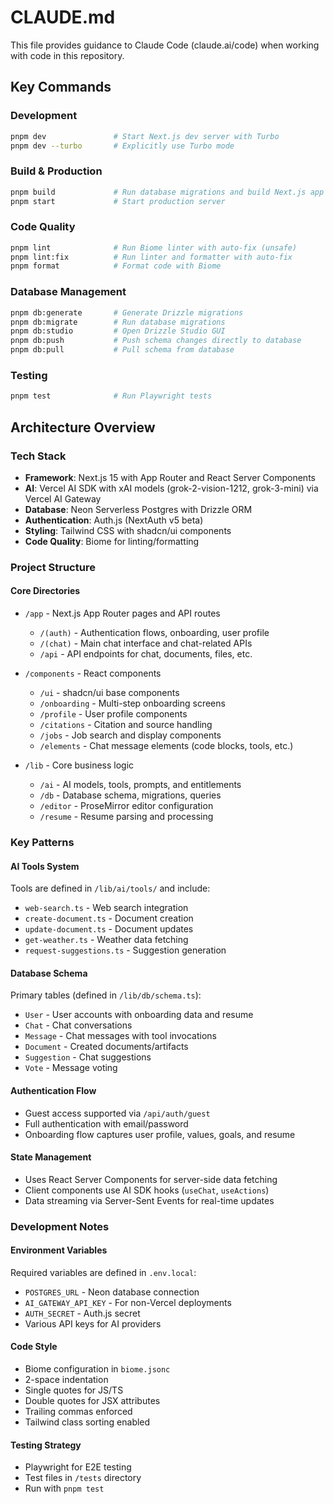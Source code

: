 # CLAUDE.md

This file provides guidance to Claude Code (claude.ai/code) when working with code in this repository.

## Key Commands

### Development
```bash
pnpm dev               # Start Next.js dev server with Turbo
pnpm dev --turbo       # Explicitly use Turbo mode
```

### Build & Production
```bash
pnpm build             # Run database migrations and build Next.js app
pnpm start             # Start production server
```

### Code Quality
```bash
pnpm lint              # Run Biome linter with auto-fix (unsafe)
pnpm lint:fix          # Run linter and formatter with auto-fix
pnpm format            # Format code with Biome
```

### Database Management
```bash
pnpm db:generate       # Generate Drizzle migrations
pnpm db:migrate        # Run database migrations
pnpm db:studio         # Open Drizzle Studio GUI
pnpm db:push           # Push schema changes directly to database
pnpm db:pull           # Pull schema from database
```

### Testing
```bash
pnpm test              # Run Playwright tests
```

## Architecture Overview

### Tech Stack
- **Framework**: Next.js 15 with App Router and React Server Components
- **AI**: Vercel AI SDK with xAI models (grok-2-vision-1212, grok-3-mini) via Vercel AI Gateway
- **Database**: Neon Serverless Postgres with Drizzle ORM
- **Authentication**: Auth.js (NextAuth v5 beta)
- **Styling**: Tailwind CSS with shadcn/ui components
- **Code Quality**: Biome for linting/formatting

### Project Structure

#### Core Directories
- `/app` - Next.js App Router pages and API routes
  - `/(auth)` - Authentication flows, onboarding, user profile
  - `/(chat)` - Main chat interface and chat-related APIs
  - `/api` - API endpoints for chat, documents, files, etc.

- `/components` - React components
  - `/ui` - shadcn/ui base components
  - `/onboarding` - Multi-step onboarding screens
  - `/profile` - User profile components
  - `/citations` - Citation and source handling
  - `/jobs` - Job search and display components
  - `/elements` - Chat message elements (code blocks, tools, etc.)

- `/lib` - Core business logic
  - `/ai` - AI models, tools, prompts, and entitlements
  - `/db` - Database schema, migrations, queries
  - `/editor` - ProseMirror editor configuration
  - `/resume` - Resume parsing and processing

### Key Patterns

#### AI Tools System
Tools are defined in `/lib/ai/tools/` and include:
- `web-search.ts` - Web search integration
- `create-document.ts` - Document creation
- `update-document.ts` - Document updates
- `get-weather.ts` - Weather data fetching
- `request-suggestions.ts` - Suggestion generation

#### Database Schema
Primary tables (defined in `/lib/db/schema.ts`):
- `User` - User accounts with onboarding data and resume
- `Chat` - Chat conversations
- `Message` - Chat messages with tool invocations
- `Document` - Created documents/artifacts
- `Suggestion` - Chat suggestions
- `Vote` - Message voting

#### Authentication Flow
- Guest access supported via `/api/auth/guest`
- Full authentication with email/password
- Onboarding flow captures user profile, values, goals, and resume

#### State Management
- Uses React Server Components for server-side data fetching
- Client components use AI SDK hooks (`useChat`, `useActions`)
- Data streaming via Server-Sent Events for real-time updates

### Development Notes

#### Environment Variables
Required variables are defined in `.env.local`:
- `POSTGRES_URL` - Neon database connection
- `AI_GATEWAY_API_KEY` - For non-Vercel deployments
- `AUTH_SECRET` - Auth.js secret
- Various API keys for AI providers

#### Code Style
- Biome configuration in `biome.jsonc`
- 2-space indentation
- Single quotes for JS/TS
- Double quotes for JSX attributes
- Trailing commas enforced
- Tailwind class sorting enabled

#### Testing Strategy
- Playwright for E2E testing
- Test files in `/tests` directory
- Run with `pnpm test`